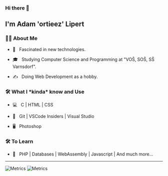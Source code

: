 ### Hi there 👋<h2> I'm Adam 'ortieez' Lipert</h2>

<h3> 👨🏻 About Me </h3>

- 🤔 &nbsp; Fascinated in new technologies.

- 🎓 &nbsp; Studying Computer Science and Programming at "VOŠ, SOŠ, SŠ Varnsdorf".

- ✍️ &nbsp; Doing Web Development as a hobby.


<h3>🛠 What I *kinda* know and Use</h3>



- 💻 &nbsp; C | HTML | CSS 

- 🔧 &nbsp; Git | VSCode Insiders | Visual Studio

- 🖥 &nbsp; Photoshop




<h3>🛠 To Learn</h3>

- 🔧 &nbsp; PHP | Databases | WebAssembly | Javascript | And much more...
<hr>

![Metrics](https://metrics.lecoq.io/ortieez?template=classic&base.header=0&base.activity=0&base.community=0&base.repositories=0&base.metadata=0&isocalendar=1&isocalendar.duration=half-year&config.timezone=Europe%2FPrague)
![Metrics](https://metrics.lecoq.io/ortieez?template=classic&base.header=0&base.activity=0&base.community=0&base.repositories=0&base.metadata=0&languages=1&config.timezone=Europe%2FPrague)
